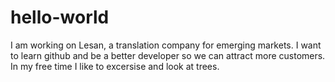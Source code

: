 # hello-world

I am working on Lesan, a translation company for emerging markets. I want to learn github and be a better developer so we can attract more customers. In my free time I like to excersise and look at trees. 
